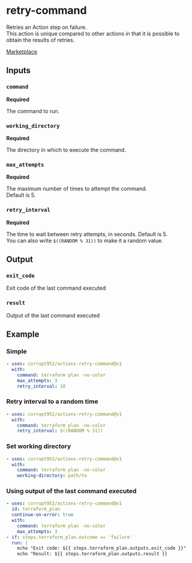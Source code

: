 # retry-command

Retries an Action step on failure.  
This action is unique compared to other actions in that it is possible to obtain the results of retries.

[Marketplace](https://github.com/marketplace/actions/retry-command)

## Inputs

### `command`

**Required**

The command to run.

### `working_directory`

**Required**

The directory in which to execute the command.

### `max_attempts`

**Required**

The maximum number of times to attempt the command.  
Default is 5.

### `retry_interval`

**Required**

The time to wait between retry attempts, in seconds. Default is 5.  
You can also write `$((RANDOM % 31))` to make it a random value.

## Output

### `exit_code`

Exit code of the last command executed

### `result`

Output of the last command executed

## Example

### Simple

```yaml
- uses: corrupt952/actions-retry-command@v1
  with:
    command: terraform plan -no-color
    max_attempts: 3
    retry_interval: 10
```

### Retry interval to a random time

```yaml
- uses: corrupt952/actions-retry-command@v1
  with:
    command: terraform plan -no-color
    retry_interval: $((RANDOM % 31))
```

### Set working directory

```yaml
- uses: corrupt952/actions-retry-command@v1
  with:
    command: terraform plan -no-color
    working-directory: path/to
```

### Using output of the last command executed

```yaml
- uses: corrupt952/actions-retry-command@v1
  id: terraform_plan
  continue-on-error: true
  with:
    command: terraform plan -no-color
    max_attempts: 3
- if: steps.terraform_plan.outcome == 'failure'
  run: |
    echo "Exit code: ${{ steps.terraform_plan.outputs.exit_code }}"
    echo "Result: ${{ steps.terraform_plan.outputs.result }}
```
